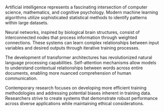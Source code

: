 Artificial intelligence represents a fascinating intersection of computer science, mathematics, and cognitive psychology. Modern machine learning algorithms utilize sophisticated statistical methods to identify patterns within large datasets.

Neural networks, inspired by biological brain structures, consist of interconnected nodes that process information through weighted connections. These systems can learn complex relationships between input variables and desired outputs through iterative training processes.

The development of transformer architectures has revolutionized natural language processing capabilities. Self-attention mechanisms allow models to understand contextual relationships between words across entire documents, enabling more nuanced comprehension of human communication.

Contemporary research focuses on developing more efficient training methodologies and addressing potential biases inherent in training data. Researchers strive to create systems that demonstrate robust performance across diverse applications while maintaining ethical considerations.
